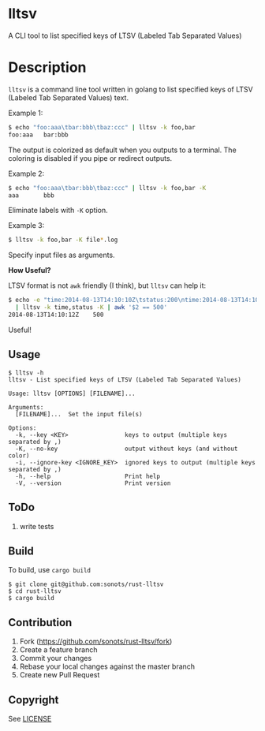 # lltsv

A CLI tool to list specified keys of LTSV (Labeled Tab Separated Values)

# Description

`lltsv` is a command line tool written in golang to list specified keys of LTSV (Labeled Tab Separated Values) text.

Example 1:

```bash
$ echo "foo:aaa\tbar:bbb\tbaz:ccc" | lltsv -k foo,bar
foo:aaa   bar:bbb
```

The output is colorized as default when you outputs to a terminal.
The coloring is disabled if you pipe or redirect outputs.

Example 2:

```bash
$ echo "foo:aaa\tbar:bbb\tbaz:ccc" | lltsv -k foo,bar -K
aaa       bbb
```

Eliminate labels with `-K` option.

Example 3:

```bash
$ lltsv -k foo,bar -K file*.log
```

Specify input files as arguments.

**How Useful?**

LTSV format is not `awk` friendly (I think), but `lltsv` can help it:

```bash
$ echo -e "time:2014-08-13T14:10:10Z\tstatus:200\ntime:2014-08-13T14:10:12Z\tstatus:500" \
  | lltsv -k time,status -K | awk '$2 == 500'
2014-08-13T14:10:12Z    500
```

Useful!

## Usage

```
$ lltsv -h
lltsv - List specified keys of LTSV (Labeled Tab Separated Values)

Usage: lltsv [OPTIONS] [FILENAME]...

Arguments:
  [FILENAME]...  Set the input file(s)

Options:
  -k, --key <KEY>                keys to output (multiple keys separated by ,)
  -K, --no-key                   output without keys (and without color)
  -i, --ignore-key <IGNORE_KEY>  ignored keys to output (multiple keys separated by ,)
  -h, --help                     Print help
  -V, --version                  Print version
```

## ToDo

1. write tests

## Build

To build, use `cargo build`

```
$ git clone git@github.com:sonots/rust-lltsv
$ cd rust-lltsv
$ cargo build
```

## Contribution

1. Fork (https://github.com/sonots/rust-lltsv/fork)
2. Create a feature branch
3. Commit your changes
4. Rebase your local changes against the master branch
7. Create new Pull Request

## Copyright

See [LICENSE](./LICENSE)

